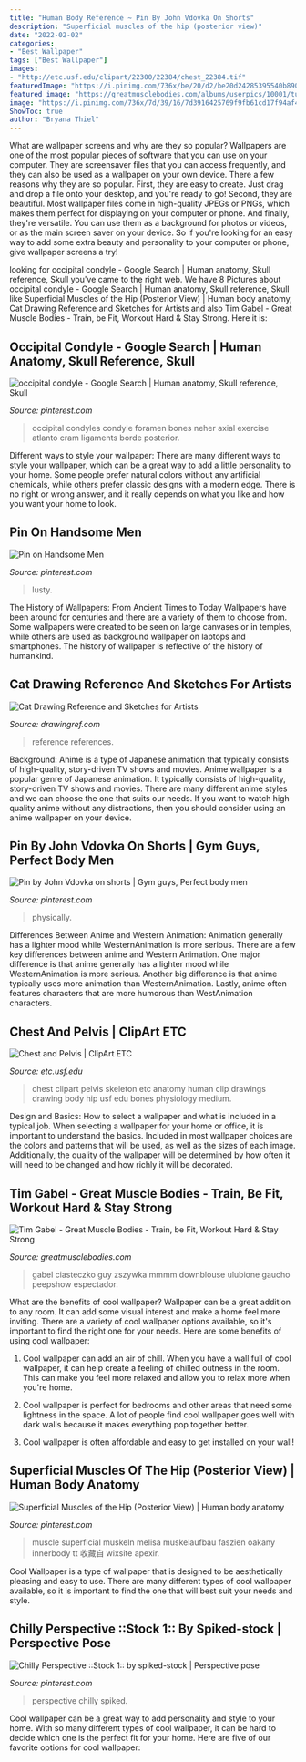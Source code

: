 ```yaml
---
title: "Human Body Reference ~ Pin By John Vdovka On Shorts"
description: "Superficial muscles of the hip (posterior view)"
date: "2022-02-02"
categories:
- "Best Wallpaper"
tags: ["Best Wallpaper"]
images:
- "http://etc.usf.edu/clipart/22300/22384/chest_22384.tif"
featuredImage: "https://i.pinimg.com/736x/be/20/d2/be20d24285395540b8908892726e41b3.jpg"
featured_image: "https://greatmusclebodies.com/albums/userpics/10001/tumblr_myiy6g26211r76hszo1_1280.jpg"
image: "https://i.pinimg.com/736x/7d/39/16/7d3916425769f9fb61cd17f94af485e5.jpg"
ShowToc: true
author: "Bryana Thiel"
---
```



What are wallpaper screens and why are they so popular?
Wallpapers are one of the most popular pieces of software that you can use on your computer. They are screensaver files that you can access frequently, and they can also be used as a wallpaper on your own device. There a few reasons why they are so popular. First, they are easy to create. Just drag and drop a file onto your desktop, and you're ready to go! Second, they are beautiful. Most wallpaper files come in high-quality JPEGs or PNGs, which makes them perfect for displaying on your computer or phone. And finally, they're versatile. You can use them as a background for photos or videos, or as the main screen saver on your device. So if you're looking for an easy way to add some extra beauty and personality to your computer or phone, give wallpaper screens a try!

	

		
looking for occipital condyle - Google Search | Human anatomy, Skull reference, Skull you've came to the right web. We have 8 Pictures about occipital condyle - Google Search | Human anatomy, Skull reference, Skull like Superficial Muscles of the Hip (Posterior View) | Human body anatomy, Cat Drawing Reference and Sketches for Artists and also Tim Gabel - Great Muscle Bodies - Train, be Fit, Workout Hard &amp; Stay Strong. Here it is:
		
    
## Occipital Condyle - Google Search | Human Anatomy, Skull Reference, Skull

<img loading=lazy src="https://i.pinimg.com/736x/74/b6/21/74b621590beba437a69001a59c4cc6b3--anatomy-bones.jpg" onerror="this.onerror=null;this.src='https://tse2.mm.bing.net/th?id=OIP.Ius084w3a0C_71JbEU_mfgAAAA&amp;pid=15.1';" alt="occipital condyle - Google Search | Human anatomy, Skull reference, Skull">

_Source: pinterest.com_

>occipital condyles condyle foramen bones neher axial exercise atlanto cram ligaments borde posterior. 

	

Different ways to style your wallpaper:
There are many different ways to style your wallpaper, which can be a great way to add a little personality to your home. Some people prefer natural colors without any artificial chemicals, while others prefer classic designs with a modern edge. There is no right or wrong answer, and it really depends on what you like and how you want your home to look.

    
## Pin On Handsome Men

<img loading=lazy src="https://i.pinimg.com/736x/7d/39/16/7d3916425769f9fb61cd17f94af485e5.jpg" onerror="this.onerror=null;this.src='https://tse3.mm.bing.net/th?id=OIP.cZaJ2HMMMHaXufZwxc4ZBQHaLl&amp;pid=15.1';" alt="Pin on Handsome Men">

_Source: pinterest.com_

>lusty. 

	

The History of Wallpapers: From Ancient Times to Today
Wallpapers have been around for centuries and there are a variety of them to choose from. Some wallpapers were created to be seen on large canvases or in temples, while others are used as background wallpaper on laptops and smartphones. The history of wallpaper is reflective of the history of humankind.

    
## Cat Drawing Reference And Sketches For Artists

<img loading=lazy src="https://drawingref.com/wp-content/uploads/2018/09/Cat7-724x1024.jpg" onerror="this.onerror=null;this.src='https://tse4.mm.bing.net/th?id=OIP.FBn2Q9Kt5J7jGLpBi9FAuwHaKe&amp;pid=15.1';" alt="Cat Drawing Reference and Sketches for Artists">

_Source: drawingref.com_

>reference references. 

	

Background: Anime is a type of Japanese animation that typically consists of high-quality, story-driven TV shows and movies.
Anime wallpaper is a popular genre of Japanese animation. It typically consists of high-quality, story-driven TV shows and movies. There are many different anime styles and we can choose the one that suits our needs. If you want to watch high quality anime without any distractions, then you should consider using an anime wallpaper on your device.

    
## Pin By John Vdovka On Shorts | Gym Guys, Perfect Body Men

<img loading=lazy src="https://i.pinimg.com/736x/4d/d9/fa/4dd9fa192f7ccd8de7436b4da6cda116.jpg" onerror="this.onerror=null;this.src='https://tse1.mm.bing.net/th?id=OIP.Ak9CWMOZ9IYXZG0dUKJIrwHaKc&amp;pid=15.1';" alt="Pin by John Vdovka on shorts | Gym guys, Perfect body men">

_Source: pinterest.com_

>physically. 

	

Differences Between Anime and Western Animation: Animation generally has a lighter mood while WesternAnimation is more serious.
There are a few key differences between anime and Western Animation. One major difference is that anime generally has a lighter mood while WesternAnimation is more serious. Another big difference is that anime typically uses more animation than WesternAnimation. Lastly, anime often features characters that are more humorous than WestAnimation characters.

    
## Chest And Pelvis | ClipArt ETC

<img loading=lazy src="http://etc.usf.edu/clipart/22300/22384/chest_22384.tif" onerror="this.onerror=null;this.src='https://tse2.mm.bing.net/th?id=OIP.wwl9LbsE1radEglKyCACFgHaLo&amp;pid=15.1';" alt="Chest and Pelvis | ClipArt ETC">

_Source: etc.usf.edu_

>chest clipart pelvis skeleton etc anatomy human clip drawings drawing body hip usf edu bones physiology medium. 

	

Design and Basics: How to select a wallpaper and what is included in a typical job.
When selecting a wallpaper for your home or office, it is important to understand the basics. Included in most wallpaper choices are the colors and patterns that will be used, as well as the sizes of each image. Additionally, the quality of the wallpaper will be determined by how often it will need to be changed and how richly it will be decorated.

    
## Tim Gabel - Great Muscle Bodies - Train, Be Fit, Workout Hard &amp; Stay Strong

<img loading=lazy src="https://greatmusclebodies.com/albums/userpics/10001/tumblr_myiy6g26211r76hszo1_1280.jpg" onerror="this.onerror=null;this.src='https://tse3.mm.bing.net/th?id=OIP.yrS87G3pwI8BLG3mm0CmLwHaLH&amp;pid=15.1';" alt="Tim Gabel - Great Muscle Bodies - Train, be Fit, Workout Hard &amp; Stay Strong">

_Source: greatmusclebodies.com_

>gabel ciasteczko guy zszywka mmmm downblouse ulubione gaucho peepshow espectador. 

	

What are the benefits of cool wallpaper?
Wallpaper can be a great addition to any room. It can add some visual interest and make a home feel more inviting. There are a variety of cool wallpaper options available, so it's important to find the right one for your needs. Here are some benefits of using cool wallpaper: 
1. Cool wallpaper can add an air of chill. When you have a wall full of cool wallpaper, it can help create a feeling of chilled outness in the room. This can make you feel more relaxed and allow you to relax more when you're home. 

2. Cool wallpaper is perfect for bedrooms and other areas that need some lightness in the space. A lot of people find cool wallpaper goes well with dark walls because it makes everything pop together better. 

3. Cool wallpaper is often affordable and easy to get installed on your wall!

    
## Superficial Muscles Of The Hip (Posterior View) | Human Body Anatomy

<img loading=lazy src="https://i.pinimg.com/736x/48/55/6f/48556f75aaf5c6e9e751ff63e0f27086.jpg" onerror="this.onerror=null;this.src='https://tse4.mm.bing.net/th?id=OIP.GzaFucm-N_V91Ua5iItFygHaKI&amp;pid=15.1';" alt="Superficial Muscles of the Hip (Posterior View) | Human body anatomy">

_Source: pinterest.com_

>muscle superficial muskeln melisa muskelaufbau faszien oakany innerbody tt 收藏自 wixsite apexir. 

	

Cool Wallpaper is a type of wallpaper that is designed to be aesthetically pleasing and easy to use. There are many different types of cool wallpaper available, so it is important to find the one that will best suit your needs and style.

    
## Chilly Perspective ::Stock 1:: By Spiked-stock | Perspective Pose

<img loading=lazy src="https://i.pinimg.com/736x/be/20/d2/be20d24285395540b8908892726e41b3.jpg" onerror="this.onerror=null;this.src='https://tse1.mm.bing.net/th?id=OIP.u7ro4tjxENVnluNO_9C7hwHaLZ&amp;pid=15.1';" alt="Chilly Perspective ::Stock 1:: by spiked-stock | Perspective pose">

_Source: pinterest.com_

>perspective chilly spiked. 

	

Cool wallpaper can be a great way to add personality and style to your home. With so many different types of cool wallpaper, it can be hard to decide which one is the perfect fit for your home. Here are five of our favorite options for cool wallpaper: 


